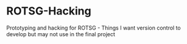 # ROTSG-Hacking
Prototyping and hacking for ROTSG - Things I want version control to develop but may not use in the final project
